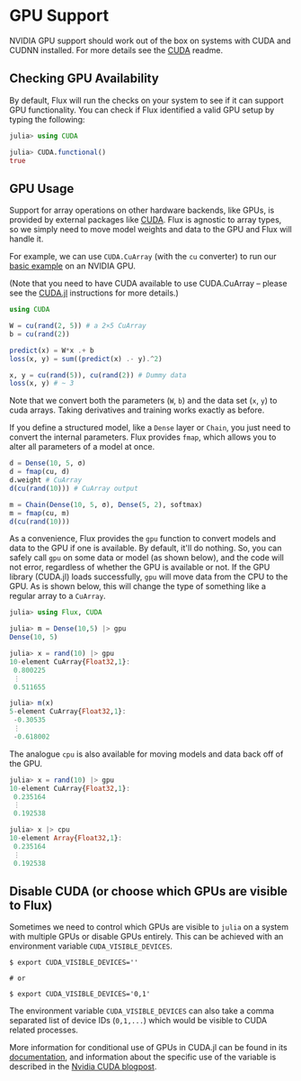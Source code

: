 # GPU Support

NVIDIA GPU support should work out of the box on systems with CUDA and CUDNN installed. For more details see the [CUDA](https://github.com/JuliaGPU/CUDA.jl) readme.

## Checking GPU Availability

By default, Flux will run the checks on your system to see if it can support GPU functionality. You can check if Flux identified a valid GPU setup by typing the following:

```julia
julia> using CUDA

julia> CUDA.functional()
true
```

## GPU Usage

Support for array operations on other hardware backends, like GPUs, is provided by external packages like [CUDA](https://github.com/JuliaGPU/CUDA.jl). Flux is agnostic to array types, so we simply need to move model weights and data to the GPU and Flux will handle it.

For example, we can use `CUDA.CuArray` (with the `cu` converter) to run our [basic example](models/basics.md) on an NVIDIA GPU.

(Note that you need to have CUDA available to use CUDA.CuArray – please see the [CUDA.jl](https://github.com/JuliaGPU/CUDA.jl) instructions for more details.)

```julia
using CUDA

W = cu(rand(2, 5)) # a 2×5 CuArray
b = cu(rand(2))

predict(x) = W*x .+ b
loss(x, y) = sum((predict(x) .- y).^2)

x, y = cu(rand(5)), cu(rand(2)) # Dummy data
loss(x, y) # ~ 3
```

Note that we convert both the parameters (`W`, `b`) and the data set (`x`, `y`) to cuda arrays. Taking derivatives and training works exactly as before.

If you define a structured model, like a `Dense` layer or `Chain`, you just need to convert the internal parameters. Flux provides `fmap`, which allows you to alter all parameters of a model at once.

```julia
d = Dense(10, 5, σ)
d = fmap(cu, d)
d.weight # CuArray
d(cu(rand(10))) # CuArray output

m = Chain(Dense(10, 5, σ), Dense(5, 2), softmax)
m = fmap(cu, m)
d(cu(rand(10)))
```

As a convenience, Flux provides the `gpu` function to convert models and data to the GPU if one is available. By default, it'll do nothing. So, you can safely call `gpu` on some data or model (as shown below), and the code will not error, regardless of whether the GPU is available or not. If the GPU library (CUDA.jl) loads successfully, `gpu` will move data from the CPU to the GPU. As is shown below, this will change the type of something like a regular array to a `CuArray`.

```julia
julia> using Flux, CUDA

julia> m = Dense(10,5) |> gpu
Dense(10, 5)

julia> x = rand(10) |> gpu
10-element CuArray{Float32,1}:
 0.800225
 ⋮
 0.511655

julia> m(x)
5-element CuArray{Float32,1}:
 -0.30535
 ⋮
 -0.618002
```

The analogue `cpu` is also available for moving models and data back off of the GPU.

```julia
julia> x = rand(10) |> gpu
10-element CuArray{Float32,1}:
 0.235164
 ⋮
 0.192538

julia> x |> cpu
10-element Array{Float32,1}:
 0.235164
 ⋮
 0.192538
```

## Disable CUDA (or choose which GPUs are visible to Flux)

Sometimes we need to control which GPUs are visible to `julia` on a system with multiple GPUs or disable GPUs entirely. This can be achieved with an environment variable `CUDA_VISIBLE_DEVICES`.

```
$ export CUDA_VISIBLE_DEVICES=''

# or

$ export CUDA_VISIBLE_DEVICES='0,1'
```

The environment variable `CUDA_VISIBLE_DEVICES` can also take a comma separated list of device IDs (`0,1,...`) which would be visible to CUDA related processes.

More information for conditional use of GPUs in CUDA.jl can be found in its [documentation](https://cuda.juliagpu.org/stable/installation/conditional/#Conditional-use), and information about the specific use of the variable is described in the [Nvidia CUDA blogpost](https://developer.nvidia.com/blog/cuda-pro-tip-control-gpu-visibility-cuda_visible_devices/).
